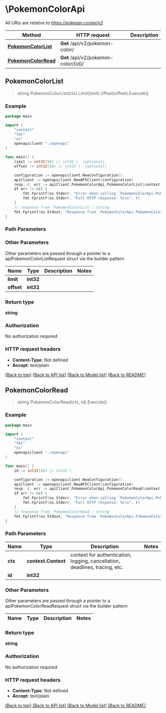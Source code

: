 # \PokemonColorApi

All URIs are relative to *https://pokeapi.co/api/v2*

Method | HTTP request | Description
------------- | ------------- | -------------
[**PokemonColorList**](PokemonColorApi.md#PokemonColorList) | **Get** /api/v2/pokemon-color/ | 
[**PokemonColorRead**](PokemonColorApi.md#PokemonColorRead) | **Get** /api/v2/pokemon-color/{id}/ | 



## PokemonColorList

> string PokemonColorList(ctx).Limit(limit).Offset(offset).Execute()



### Example

```go
package main

import (
    "context"
    "fmt"
    "os"
    openapiclient "./openapi"
)

func main() {
    limit := int32(56) // int32 |  (optional)
    offset := int32(56) // int32 |  (optional)

    configuration := openapiclient.NewConfiguration()
    apiClient := openapiclient.NewAPIClient(configuration)
    resp, r, err := apiClient.PokemonColorApi.PokemonColorList(context.Background()).Limit(limit).Offset(offset).Execute()
    if err != nil {
        fmt.Fprintf(os.Stderr, "Error when calling `PokemonColorApi.PokemonColorList``: %v\n", err)
        fmt.Fprintf(os.Stderr, "Full HTTP response: %v\n", r)
    }
    // response from `PokemonColorList`: string
    fmt.Fprintf(os.Stdout, "Response from `PokemonColorApi.PokemonColorList`: %v\n", resp)
}
```

### Path Parameters



### Other Parameters

Other parameters are passed through a pointer to a apiPokemonColorListRequest struct via the builder pattern


Name | Type | Description  | Notes
------------- | ------------- | ------------- | -------------
 **limit** | **int32** |  | 
 **offset** | **int32** |  | 

### Return type

**string**

### Authorization

No authorization required

### HTTP request headers

- **Content-Type**: Not defined
- **Accept**: text/plain

[[Back to top]](#) [[Back to API list]](../README.md#documentation-for-api-endpoints)
[[Back to Model list]](../README.md#documentation-for-models)
[[Back to README]](../README.md)


## PokemonColorRead

> string PokemonColorRead(ctx, id).Execute()



### Example

```go
package main

import (
    "context"
    "fmt"
    "os"
    openapiclient "./openapi"
)

func main() {
    id := int32(56) // int32 | 

    configuration := openapiclient.NewConfiguration()
    apiClient := openapiclient.NewAPIClient(configuration)
    resp, r, err := apiClient.PokemonColorApi.PokemonColorRead(context.Background(), id).Execute()
    if err != nil {
        fmt.Fprintf(os.Stderr, "Error when calling `PokemonColorApi.PokemonColorRead``: %v\n", err)
        fmt.Fprintf(os.Stderr, "Full HTTP response: %v\n", r)
    }
    // response from `PokemonColorRead`: string
    fmt.Fprintf(os.Stdout, "Response from `PokemonColorApi.PokemonColorRead`: %v\n", resp)
}
```

### Path Parameters


Name | Type | Description  | Notes
------------- | ------------- | ------------- | -------------
**ctx** | **context.Context** | context for authentication, logging, cancellation, deadlines, tracing, etc.
**id** | **int32** |  | 

### Other Parameters

Other parameters are passed through a pointer to a apiPokemonColorReadRequest struct via the builder pattern


Name | Type | Description  | Notes
------------- | ------------- | ------------- | -------------


### Return type

**string**

### Authorization

No authorization required

### HTTP request headers

- **Content-Type**: Not defined
- **Accept**: text/plain

[[Back to top]](#) [[Back to API list]](../README.md#documentation-for-api-endpoints)
[[Back to Model list]](../README.md#documentation-for-models)
[[Back to README]](../README.md)

